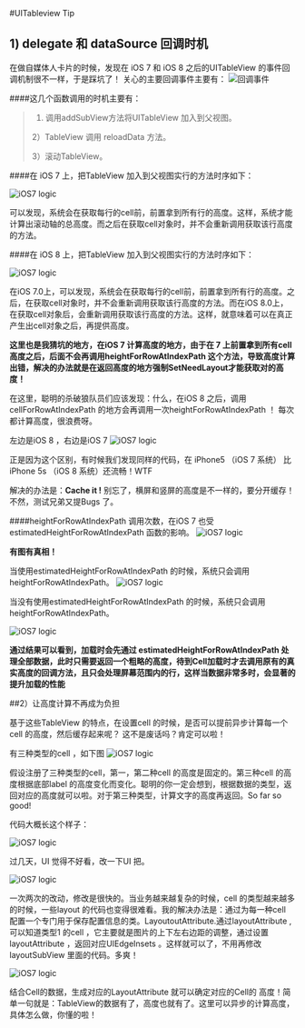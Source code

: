 #UITableview Tip



## 1) delegate 和 dataSource 回调时机

在做自媒体人卡片的时候，发现在 iOS 7 和 iOS 8 之后的UITableView 的事件回调机制很不一样，于是踩坑了！
关心的主要回调事件主要有：
![回调事件](./2.png)

####这几个函数调用的时机主要有：
>1) 调用addSubView方法将UITableView 加入到父视图。
>
>2）TableView 调用 reloadData 方法。
>
>3）滚动TableView。


####在 iOS 7 上，把TableView 加入到父视图实行的方法时序如下：

![iOS7 logic](./1.png)


可以发现，系统会在获取每行的cell前，前置拿到所有行的高度。这样，系统才能计算出滚动轴的总高度。而之后在获取cell对象时，并不会重新调用获取该行高度的方法。

####在 iOS 8 上，把TableView 加入到父视图实行的方法时序如下：

![iOS7 logic](./3.png)


在iOS 7.0上，可以发现，系统会在获取每行的cell前，前置拿到所有行的高度。之后，在获取cell对象时，并不会重新调用获取该行高度的方法。而在iOS 8.0上，在获取cell对象后，会重新调用获取该行高度的方法。这样，就意味着可以在真正产生出cell对象之后，再提供高度。

**这里也是我猜坑的地方，在iOS 7 计算高度的地方，由于在 7 上前置拿到所有cell 高度之后，后面不会再调用heightForRowAtIndexPath 这个方法，导致高度计算出错，解决的办法就是在返回高度的地方强制SetNeedLayout才能获取对的高度！**


在这里，聪明的杀破狼队员们应该发现：什么，在iOS 8 之后，调用cellForRowAtIndexPath 的地方会再调用一次heightForRowAtIndexPath ！ 每次都计算高度，很浪费呀。

左边是iOS 8 ，右边是iOS 7
![iOS7 logic](./4.png)

正是因为这个区别，有时候我们发现同样的代码，在 iPhone5 （iOS 7 系统） 比 iPhone 5s （iOS 8 系统）还流畅！WTF

解决的办法是：**Cache it !** 别忘了，横屏和竖屏的高度是不一样的，要分开缓存！不然，测试兄弟又提Bugs 了。


####heightForRowAtIndexPath 调用次数，在iOS 7 也受estimatedHeightForRowAtIndexPath 函数的影响。
![iOS7 logic](./5.png)

**有图有真相！**

当使用estimatedHeightForRowAtIndexPath 的时候，系统只会调用heightForRowAtIndexPath。
![iOS7 logic](./6.png)

当没有使用estimatedHeightForRowAtIndexPath 的时候，系统只会调用heightForRowAtIndexPath。

![iOS7 logic](./7.png)

**通过结果可以看到，加载时会先通过 estimatedHeightForRowAtIndexPath 处理全部数据，此时只需要返回一个粗略的高度，待到Cell加载时才去调用原有的真实高度的回调方法，且只会处理屏幕范围内的行，这样当数据非常多时，会显著的提升加载的性能**

##2）让高度计算不再成为负担


基于这些TableView 的特点，在设置cell 的时候，是否可以提前异步计算每一个cell 的高度，然后缓存起来呢？
这不是废话吗？肯定可以啦！


有三种类型的cell ，如下图
![iOS7 logic](./8.png)

假设注册了三种类型的cell，第一，第二种cell 的高度是固定的。第三种cell 的高度根据底部label 的高度变化而变化。聪明的你一定会想到，根据数据的类型，返回对应的高度就可以啦。对于第三种类型，计算文字的高度再返回。So far so good!


代码大概长这个样子：

![iOS7 logic](./9.png)


过几天，UI 觉得不好看，改一下UI 把。

![iOS7 logic](./10.png)

一次两次的改动，修改是很快的。当业务越来越复杂的时候，cell 的类型越来越多的时候，一些layout 的代码也变得很难看。我的解决办法是：通过为每一种cell 配置一个专门用于保存配置信息的类。LayoutoutAttribute.通过layoutAttribute ,可以知道类型1 的cell ，它主要就是图片的上下左右边距的调整，通过设置layoutAttribute ，返回对应UIEdgeInsets 。这样就可以了，不用再修改layoutSubView 里面的代码。多爽！

![iOS7 logic](./11.png)


结合Cell的数据，生成对应的LayoutAttribute 就可以确定对应的Cell的 高度！简单一句就是：TableView的数据有了，高度也就有了。这里可以异步的计算高度，具体怎么做，你懂的啦！

